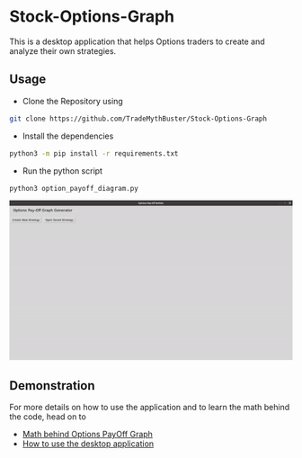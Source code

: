 # Stock-Options-Graph

This is a desktop application that helps Options traders to create and analyze their own strategies.

## Usage

- Clone the Repository using
```bash
git clone https://github.com/TradeMythBuster/Stock-Options-Graph
```

- Install the dependencies
```bash
python3 -m pip install -r requirements.txt
```

- Run the python script
```python
python3 option_payoff_diagram.py
```

![](payoff_builder.gif)

## Demonstration

For more details on how to use the application and to learn the math behind the code, head on to
- [Math behind Options PayOff Graph](https://youtu.be/k3NdKt51qqg)
- [How to use the desktop application](https://youtu.be/H5PSv8t7yh0)
